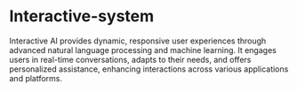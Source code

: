 # Interactive-system
Interactive AI provides dynamic, responsive user experiences through advanced natural language processing and machine learning. It engages users in real-time conversations, adapts to their needs, and offers personalized assistance, enhancing interactions across various applications and platforms.
